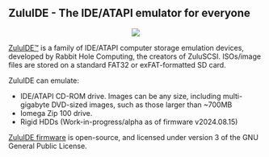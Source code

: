 ## ZuluIDE - The IDE/ATAPI emulator for everyone

<div style="text-align:center">
<img src="https://www.zuluide.com/assets/img/ZuluIDE-RP2040-Compact-Rev2024a.jpg">
</div>

[ZuluIDE™](https://www.zuluide.com) is a family of IDE/ATAPI computer storage emulation devices, developed by Rabbit Hole Computing, the creators of ZuluSCSI. ISOs/image files are stored on a standard FAT32 or exFAT-formatted SD card. 

ZuluIDE can emulate:

* IDE/ATAPI CD-ROM drive. Images can be any size, including multi-gigabyte DVD-sized images, such as those larger than ~700MB
* Iomega Zip 100 drive.
* Rigid HDDs (Work-in-progress/alpha as of firmware v2024.08.15)

[ZuluIDE firmware](https://github.com/ZuluIDE/ZuluIDE-firmware) is open-source, and licensed under version 3 of the GNU General Public License.
